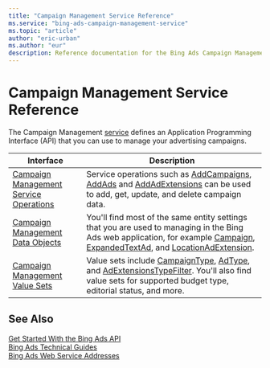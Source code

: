 ```yaml
---
title: "Campaign Management Service Reference"
ms.service: "bing-ads-campaign-management-service"
ms.topic: "article"
author: "eric-urban"
ms.author: "eur"
description: Reference documentation for the Bing Ads Campaign Management API.
---
```

# Campaign Management Service Reference
The Campaign Management [service](../guides/web-service-addresses.md) defines an Application Programming Interface (API) that you can use to manage your advertising campaigns.


|Interface|Description|
|---------|---------|
|[Campaign Management Service Operations](campaign-management-service-operations.md)|Service operations such as [AddCampaigns](addcampaigns.md), [AddAds](addads.md) and [AddAdExtensions](addadextensions.md) can be used to add, get, update, and delete campaign data.|
|[Campaign Management Data Objects](campaign-management-data-objects.md)|You'll find most of the same entity settings that you are used to managing in the Bing Ads web application, for example [Campaign](campaign.md), [ExpandedTextAd](expandedtextad.md), and [LocationAdExtension](locationadextension.md).|
|[Campaign Management Value Sets](campaign-management-value-sets.md)|Value sets include [CampaignType](campaigntype.md), [AdType](adtype.md), and [AdExtensionsTypeFilter](adextensionstypefilter.md). You'll also find value sets for supported budget type, editorial status, and more.|

## See Also
[Get Started With the Bing Ads API](../guides/get-started.md)  
[Bing Ads Technical Guides](../guides/technical-guides.md)  
[Bing Ads Web Service Addresses](../guides/web-service-addresses.md)  
